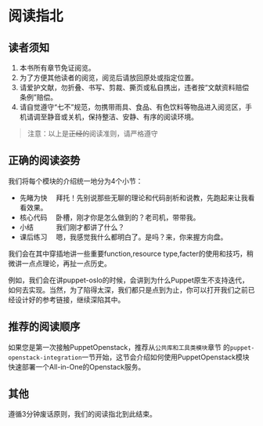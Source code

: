 # 阅读指北

## 读者须知

1. 本书所有章节免证阅览。 
2. 为了方便其他读者的阅览，阅览后请放回原处或指定位置。 
3. 请爱护文献，勿折叠、书写、剪裁、撕页或私自携出，违者按“文献资料赔偿条例”赔偿。 
4. 请自觉遵守“七不”规范，勿携带雨具、食品、有色饮料等物品进入阅览区，手机请调至静音或关机，保持整洁、安静、有序的阅读环境。

> 注意：以上是~~正经的~~阅读准则，请严格遵守


## 正确的阅读姿势

我们将每个模块的介绍统一地分为4个小节：

* 先睹为快  &emsp;拜托！先别说那些无聊的理论和代码剖析和说教，先跑起来让我看看效果。
* 核心代码  &emsp;卧槽，刚才你是怎么做到的？老司机，带带我。
* 小结     &emsp;&emsp;&emsp;我们刚才都讲了什么？
* 课后练习  &emsp;嗯，我感觉我什么都明白了。是吗？来，你来握方向盘。

我们会在其中穿插地讲一些重要function,resource type,facter的使用和技巧，稍微讲一点点理论，再扯一点历史。

例如，我们会在讲puppet-oslo的时候，会讲到为什么Puppet原生不支持迭代，如何去实现。当然，为了陷得太深，我们都只是点到为止，你可以打开我们之前已经设计好的参考链接，继续深陷其中。

## 推荐的阅读顺序

如果您是第一次接触PuppetOpenstack，推荐从`公共库和工具类模块`章节 的`puppet-openstack-integration`一节开始，这节会介绍如何使用PuppetOpenstack模块快速部署一个All-in-One的Openstack服务。

## 其他

遵循3分钟废话原则，我们的阅读指北到此结束。

